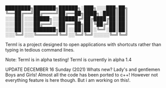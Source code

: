 ████████╗███████╗██████╗░███╗░░░███╗██╗
╚══██╔══╝██╔════╝██╔══██╗████╗░████║██║
░░░██║░░░█████╗░░██████╔╝██╔████╔██║██║
░░░██║░░░██╔══╝░░██╔══██╗██║╚██╔╝██║██║
░░░██║░░░███████╗██║░░██║██║░╚═╝░██║██║
░░░╚═╝░░░╚══════╝╚═╝░░╚═╝╚═╝░░░░░╚═╝╚═╝

TermI is a project designed to open applications with shortcuts rather than typing in tedious command lines.

Note:
TermI is in alpha testing!
TermI is currently in alpha 1.4

UPDATE DECEMBER 16 Sunday (2021)
Whats new?
Lady's and gentlemen Boys and Girls! Almost all the code has been ported to c++!
However not everything feature is here though. But i am working on this!.
